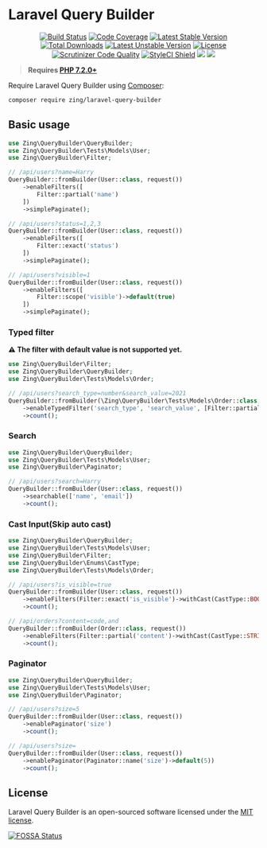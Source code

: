 # Laravel Query Builder

<p align="center">
<a href=""><img src="https://github.com/zingimmick/laravel-query-builder/workflows/tests/badge.svg" alt="Build Status"></a>
<a href="https://codecov.io/gh/zingimmick/laravel-query-builder"><img src="https://codecov.io/gh/zingimmick/laravel-query-builder/branch/master/graph/badge.svg" alt="Code Coverage" /></a>
<a href="https://packagist.org/packages/zing/laravel-query-builder"><img src="https://poser.pugx.org/zing/laravel-query-builder/v/stable.svg" alt="Latest Stable Version"></a>
<a href="https://packagist.org/packages/zing/laravel-query-builder"><img src="https://poser.pugx.org/zing/laravel-query-builder/downloads" alt="Total Downloads"></a>
<a href="https://packagist.org/packages/zing/laravel-query-builder"><img src="https://poser.pugx.org/zing/laravel-query-builder/v/unstable.svg" alt="Latest Unstable Version"></a>
<a href="https://packagist.org/packages/zing/laravel-query-builder"><img src="https://poser.pugx.org/zing/laravel-query-builder/license" alt="License"></a>
<a href="https://scrutinizer-ci.com/g/zingimmick/laravel-query-builder"><img src="https://scrutinizer-ci.com/g/zingimmick/laravel-query-builder/badges/quality-score.png" alt="Scrutinizer Code Quality"></a>
<a href="https://github.styleci.io/repos/255621279"><img src="https://github.styleci.io/repos/255621279/shield?branch=master" alt="StyleCI Shield"></a>
<a href="https://codeclimate.com/github/zingimmick/laravel-query-builder/maintainability"><img src="https://api.codeclimate.com/v1/badges/6bd3cbd5bd75b6ec5b2e/maintainability" /></a>
<a href="https://app.fossa.com/projects/git%2Bgithub.com%2Fzingimmick%2Flaravel-query-builder?ref=badge_shield" alt="FOSSA Status"><img src="https://app.fossa.com/api/projects/git%2Bgithub.com%2Fzingimmick%2Flaravel-query-builder.svg?type=shield"/></a>
</p>

> **Requires [PHP 7.2.0+](https://php.net/releases/)**

Require Laravel Query Builder using [Composer](https://getcomposer.org):

```bash
composer require zing/laravel-query-builder
```

## Basic usage

```php
use Zing\QueryBuilder\QueryBuilder;
use Zing\QueryBuilder\Tests\Models\User;
use Zing\QueryBuilder\Filter;

// /api/users?name=Harry
QueryBuilder::fromBuilder(User::class, request())
    ->enableFilters([
        Filter::partial('name')
    ])
    ->simplePaginate();

// /api/users?status=1,2,3
QueryBuilder::fromBuilder(User::class, request())
    ->enableFilters([
        Filter::exact('status')
    ])
    ->simplePaginate();

// /api/users?visible=1
QueryBuilder::fromBuilder(User::class, request())
    ->enableFilters([
        Filter::scope('visible')->default(true)
    ])
    ->simplePaginate();
```

### Typed filter

**⚠️ The filter with default value is not supported yet.**

```php
use Zing\QueryBuilder\Filter;
use Zing\QueryBuilder\QueryBuilder;
use Zing\QueryBuilder\Tests\Models\Order;

// /api/users?search_type=number&search_value=2021
QueryBuilder::fromBuilder(\Zing\QueryBuilder\Tests\Models\Order::class, request())
    ->enableTypedFilter('search_type', 'search_value', [Filter::partial('number'), Filter::partial('user_name', 'user.name')])
    ->count();
```

### Search

```php
use Zing\QueryBuilder\QueryBuilder;
use Zing\QueryBuilder\Tests\Models\User;
use Zing\QueryBuilder\Paginator;

// /api/users?search=Harry
QueryBuilder::fromBuilder(User::class, request())
    ->searchable(['name', 'email'])
    ->count();
```

### Cast Input(Skip auto cast)

```php
use Zing\QueryBuilder\QueryBuilder;
use Zing\QueryBuilder\Tests\Models\User;
use Zing\QueryBuilder\Filter;
use Zing\QueryBuilder\Enums\CastType;
use Zing\QueryBuilder\Tests\Models\Order;

// /api/users?is_visible=true
QueryBuilder::fromBuilder(User::class, request())
    ->enableFilters(Filter::exact('is_visible')->withCast(CastType::BOOLEAN))
    ->count();

// /api/orders?content=code,and
QueryBuilder::fromBuilder(Order::class, request())
    ->enableFilters(Filter::partial('content')->withCast(CastType::STRING))
    ->count();
```

### Paginator

```php
use Zing\QueryBuilder\QueryBuilder;
use Zing\QueryBuilder\Tests\Models\User;
use Zing\QueryBuilder\Paginator;

// /api/users?size=5
QueryBuilder::fromBuilder(User::class, request())
    ->enablePaginator('size')
    ->count();

// /api/users?size=
QueryBuilder::fromBuilder(User::class, request())
    ->enablePaginator(Paginator::name('size')->default(5))
    ->count();
```

## License

Laravel Query Builder is an open-sourced software licensed under the [MIT license](LICENSE).

[![FOSSA Status](https://app.fossa.com/api/projects/git%2Bgithub.com%2Fzingimmick%2Flaravel-query-builder.svg?type=large)](https://app.fossa.com/projects/git%2Bgithub.com%2Fzingimmick%2Flaravel-query-builder?ref=badge_large)
